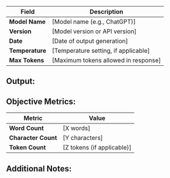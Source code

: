 | Field             | Description           |
| ----------------- | --------------------- |
| **Model Name**    | [Model name (e.g., ChatGPT)] |
| **Version**       | [Model version or API version] |
| **Date**          | [Date of output generation] |
| **Temperature**   | [Temperature setting, if applicable] |
| **Max Tokens**    | [Maximum tokens allowed in response] |

 
## Output:
 

## Objective Metrics:

| Metric             | Value                |
| ------------------ | -------------------- |
| **Word Count**     | [X words]            |
| **Character Count**| [Y characters]       |
| **Token Count**    | [Z tokens (if applicable)] |

## Additional Notes:
 